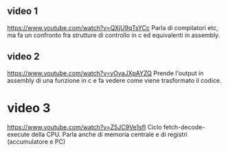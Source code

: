 ## video 1
https://www.youtube.com/watch?v=QXjU9qTsYCc
Parla di compilatori etc, ma fa un confronto fra strutture di controllo in c ed equivalenti in assembly.

## video 2
https://www.youtube.com/watch?v=yOyaJXpAYZQ
Prende l'output in assembly di una funzione in c e fa vedere come viene trasformato il codice.

# video 3
https://www.youtube.com/watch?v=Z5JC9Ve1sfI
Ciclo fetch-decode-execute della CPU. Parla anche di memoria centrale e di registri (accumulatore e PC)